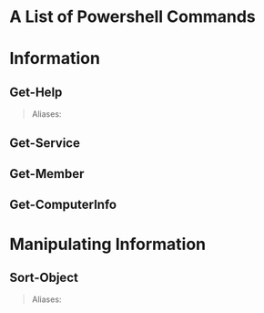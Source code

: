 # A List of Powershell Commands

# Information

## Get-Help
> Aliases: 

## Get-Service

## Get-Member

## Get-ComputerInfo

# Manipulating Information

## Sort-Object
> Aliases: 

## 
